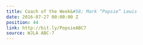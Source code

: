 ```yaml
---
title: Coach of the Week&#58; Mark “Popsie” Lewis
date: 2016-07-27 00:00:00 Z
position: 44
link: http://bit.ly/PopsieABC7
source: WJLA ABC-7
---
```


